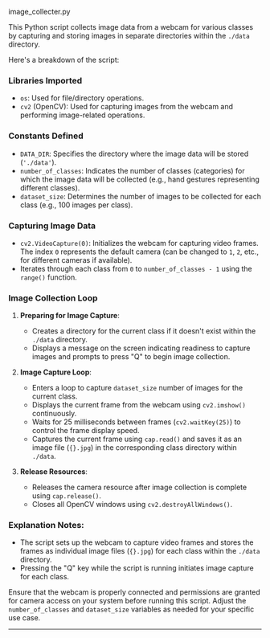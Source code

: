 image_collecter.py


This Python script collects image data from a webcam for various classes by capturing and storing images in separate directories within the `./data` directory.

Here's a breakdown of the script:

### Libraries Imported
- `os`: Used for file/directory operations.
- `cv2` (OpenCV): Used for capturing images from the webcam and performing image-related operations.

### Constants Defined
- `DATA_DIR`: Specifies the directory where the image data will be stored (`'./data'`).
- `number_of_classes`: Indicates the number of classes (categories) for which the image data will be collected (e.g., hand gestures representing different classes).
- `dataset_size`: Determines the number of images to be collected for each class (e.g., 100 images per class).

### Capturing Image Data
- `cv2.VideoCapture(0)`: Initializes the webcam for capturing video frames. The index `0` represents the default camera (can be changed to `1`, `2`, etc., for different cameras if available).
- Iterates through each class from `0` to `number_of_classes - 1` using the `range()` function.

### Image Collection Loop
1. **Preparing for Image Capture**:
   - Creates a directory for the current class if it doesn't exist within the `./data` directory.
   - Displays a message on the screen indicating readiness to capture images and prompts to press "Q" to begin image collection.

2. **Image Capture Loop**:
   - Enters a loop to capture `dataset_size` number of images for the current class.
   - Displays the current frame from the webcam using `cv2.imshow()` continuously.
   - Waits for 25 milliseconds between frames (`cv2.waitKey(25)`) to control the frame display speed.
   - Captures the current frame using `cap.read()` and saves it as an image file (`{}.jpg`) in the corresponding class directory within `./data`.

3. **Release Resources**:
   - Releases the camera resource after image collection is complete using `cap.release()`.
   - Closes all OpenCV windows using `cv2.destroyAllWindows()`.

### Explanation Notes:
- The script sets up the webcam to capture video frames and stores the frames as individual image files (`{}.jpg`) for each class within the `./data` directory.
- Pressing the "Q" key while the script is running initiates image capture for each class.

Ensure that the webcam is properly connected and permissions are granted for camera access on your system before running this script. Adjust the `number_of_classes` and `dataset_size` variables as needed for your specific use case.


---------------------------------------------------------------------------------------------------